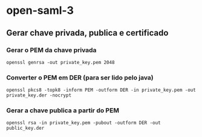 # open-saml-3

## Gerar chave privada, publica e certificado

### Gerar o PEM da chave privada
```
openssl genrsa -out private_key.pem 2048
```

### Converter o PEM em DER (para ser lido pelo java)
```
openssl pkcs8 -topk8 -inform PEM -outform DER -in private_key.pem -out private_key.der -nocrypt
```

### Gerar a chave publica a partir do PEM
```
openssl rsa -in private_key.pem -pubout -outform DER -out public_key.der
```